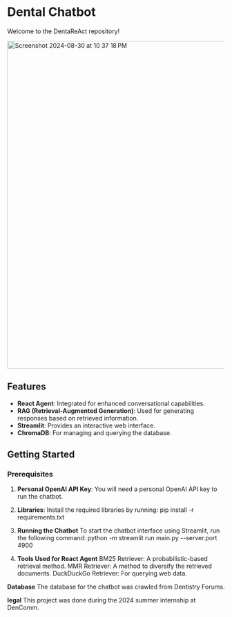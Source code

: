 # Dental Chatbot

Welcome to the DentaReAct repository!

<img width="758" alt="Screenshot 2024-08-30 at 10 37 18 PM" src="https://github.com/user-attachments/assets/3e161bc5-3c06-4f1d-ba1f-a542460f4855">

## Features

- **React Agent**: Integrated for enhanced conversational capabilities.
- **RAG (Retrieval-Augmented Generation)**: Used for generating responses based on retrieved information.
- **Streamlit**: Provides an interactive web interface.
- **ChromaDB**: For managing and querying the database.

## Getting Started

### Prerequisites

1. **Personal OpenAI API Key**: You will need a personal OpenAI API key to run the chatbot.

2. **Libraries**: Install the required libraries by running:
   pip install -r requirements.txt
   
3. **Running the Chatbot**
To start the chatbot interface using Streamlit, run the following command:
python -m streamlit run main.py --server.port 4900

4. **Tools Used for React Agent**
BM25 Retriever: A probabilistic-based retrieval method.
MMR Retriever: A method to diversify the retrieved documents.
DuckDuckGo Retriever: For querying web data.

**Database**
The database for the chatbot was crawled from Dentistry Forums.

**legal**
This project was done during the 2024 summer internship at DenComm.

